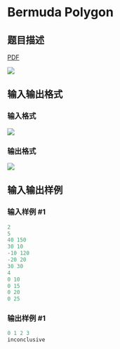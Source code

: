 # Bermuda Polygon

## 题目描述

[problemUrl]: https://uva.onlinejudge.org/index.php?option=com_onlinejudge&Itemid=8&category=878&page=show_problem&problem=5205

[PDF](https://uva.onlinejudge.org/external/132/p13281.pdf)

![](https://cdn.luogu.com.cn/upload/vjudge_pic/UVA13281/15cb56e5d3d356f098d1498de1c04fa593ec3d77.png)

## 输入输出格式

### 输入格式

![](https://cdn.luogu.com.cn/upload/vjudge_pic/UVA13281/ee932653954810930d432579f42247e00509f48c.png)

### 输出格式

![](https://cdn.luogu.com.cn/upload/vjudge_pic/UVA13281/1c5b59521051e3c6b700cbccffbe3c8d80a7a276.png)

## 输入输出样例

### 输入样例 #1

```cpp
2
5
40 150
30 10
-10 120
-20 20
30 30
4
0 10
0 15
0 20
0 25
```


### 输出样例 #1

```cpp
0 1 2 3
inconclusive
```


